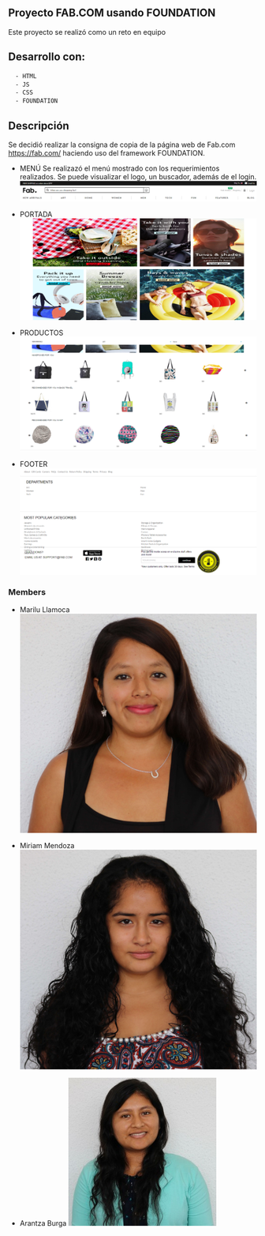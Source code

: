 ## Proyecto FAB.COM usando FOUNDATION
Este proyecto se realizó como un reto en equipo


## Desarrollo con:
```sh
  - HTML
  - JS
  - CSS
  - FOUNDATION
```

## Descripción
  Se decidió realizar la consigna de copia de la página web de Fab.com https://fab.com/ haciendo uso del framework FOUNDATION.

+ MENÚ
Se realizazó el menú mostrado con los requerimientos realizados. Se puede visualizar el logo, un buscador, además de el login.
  ![menu](assets/screenshot/menu.png)

+ PORTADA
  ![portada](assets/screenshot/portada.png)

+ PRODUCTOS
  ![productos](assets/screenshot/productos.png)

+ FOOTER
  ![footer](assets/screenshot/footer.png)

### Members

- Marilu Llamoca
  ![Marilu](assets/photo-members/Marilu.png)

- Miriam Mendoza
  ![Miriam](assets/photo-members/Miriam.png)

- Arantza Burga
  ![Arantza](assets/photo-members/Arantza.jpg)
